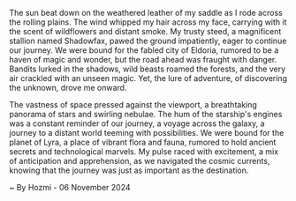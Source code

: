 
The sun beat down on the weathered leather of my saddle as I rode across the rolling plains. The wind whipped my hair across my face, carrying with it the scent of wildflowers and distant smoke. My trusty steed, a magnificent stallion named Shadowfax, pawed the ground impatiently, eager to continue our journey. We were bound for the fabled city of Eldoria, rumored to be a haven of magic and wonder, but the road ahead was fraught with danger. Bandits lurked in the shadows, wild beasts roamed the forests, and the very air crackled with an unseen magic. Yet, the lure of adventure, of discovering the unknown, drove me onward. 

The vastness of space pressed against the viewport, a breathtaking panorama of stars and swirling nebulae. The hum of the starship's engines was a constant reminder of our journey, a voyage across the galaxy, a journey to a distant world teeming with possibilities. We were bound for the planet of Lyra, a place of vibrant flora and fauna, rumored to hold ancient secrets and technological marvels.  My pulse raced with excitement, a mix of anticipation and apprehension, as we navigated the cosmic currents, knowing that the journey was just as important as the destination. 

~ By Hozmi - 06 November 2024
